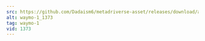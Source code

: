```yaml
---
src: https://github.com/Dadaism6/metadriverse-asset/releases/download/assetsv1.0.1/waymo-1_1373.mp4
alt: waymo-1_1373
tag: waymo-1
vid: 1373
---
```


